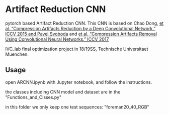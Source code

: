 # Artifact Reduction CNN

pytorch based Artifact Reduction CNN. This CNN is based on Chao Dong, [et al. “Compression Artifacts Reduction by a Deep Convolutional Network.” ICCV 2015 and Pavel Svoboda](https://arxiv.org/pdf/1504.06993.pdf) and [et al. “Compression Artifacts Removal Using Convolutional Neural Networks.” ICCV 2017 ](https://arxiv.org/pdf/1605.00366.pdf) 

IVC_lab final optimization project in 18/19SS, Technische Universitaet Muenchen. 

## Usage

open ARCNN.ipynb with Jupyter notebook, and follow the instructions.

the classes including CNN model and dataset are in the "Functions_and_Clsses.py"

in this folder we only keep one test sequences: "foreman20_40_RGB"
